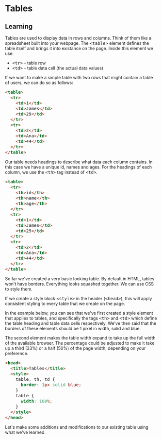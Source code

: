 <style>
code, pre {
  font-size: 0.9rem;
}
</style>

# Tables

## Learning
Tables are used to display data in rows and columns. Think of them like a spreadsheet built into your webpage. The ```<table>``` element defines the table itself and brings it into existance on the page. Inside this element we use:

- ```<tr>``` - table row
- ```<td>``` - table data cell (the actual data values)

If we want to make a simple table with two rows that might contain a table of users, we can do so as follows:
```html
<table>
  <tr>
    <td>1</td>
    <td>James</td>
    <td>29</td>
  </tr>
  <tr>
    <td>2</td>
    <td>Ana</td>
    <td>44</td>
  </tr>
</table>
```

Our table needs headings to describe what data each column contains. In this case we have a unique id, names and ages. For the headings of each column, we use the ```<th>``` tag instead of ```<td>```.
```html
<table>
  <tr>
    <th>id</th>
    <th>name</th>
    <th>age</th>
  </tr>
  <tr>
    <td>1</td>
    <td>James</td>
    <td>29</td>
  </tr>
  <tr>
    <td>2</td>
    <td>Ana</td>
    <td>44</td>
  </tr>
</table>
```

So far we've created a very basic looking table. By default in HTML, tables won't have borders. Everything looks squashed together. We can use CSS to style them.

If we create a style block ```<style>``` in the header (```<head>```), this will apply consistent styling to every table that we create on the page.

In the example below, you can see that we've first created a style element that applies to tables, and specifically the tags ```<th>``` and ```<td>``` which define the table heading and table data cells respectively. We've then said that the borders of these elements should be 1 pixel in width, solid and blue.

The second element makes the table width expand to take up the full width of the available browser. The percentage could be adjusted to make it take up a third (33%) or a half (50%) of the page width, depending on your preference.

```html
<head>
  <title>Tables</title>
  <style>
    table, th, td {
      border: 1px solid blue;
    }
    table {
      width: 100%;
    }
  </style>
</head>
```

Let's make some additions and modifications to our existing table using what we've learned.